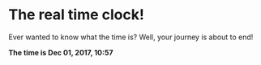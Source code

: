 # The real time clock!

Ever wanted to know what the time is? Well, your journey is about to end!

**The time is Dec 01, 2017, 10:57**